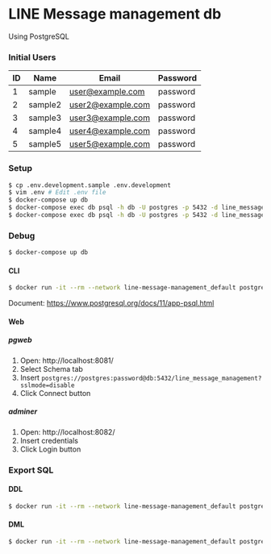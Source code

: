 # LINE Message management db

Using PostgreSQL

### Initial Users
| ID | Name | Email | Password |
| -- | ---- | ----- | -------- |
| 1 | sample | user@example.com | password |
| 2 | sample2 | user2@example.com | password |
| 3 | sample3 | user3@example.com | password |
| 4 | sample4 | user4@example.com | password |
| 5 | sample5 | user5@example.com | password |

### Setup
```bash
$ cp .env.development.sample .env.development
$ vim .env # Edit .env file
$ docker-compose up db
$ docker-compose exec db psql -h db -U postgres -p 5432 -d line_message_management -f /sql/ddl.sql
$ docker-compose exec db psql -h db -U postgres -p 5432 -d line_message_management -f /sql/dml.sql
```

### Debug
```bash
$ docker-compose up db
```

#### CLI
```bash
$ docker run -it --rm --network line-message-management_default postgres psql -h db -U postgres -p 5432 -d line_message_management
```

Document: https://www.postgresql.org/docs/11/app-psql.html

#### Web
##### pgweb
1. Open: http://localhost:8081/
2. Select Schema tab
3. Insert `postgres://postgres:password@db:5432/line_message_management?sslmode=disable`
4. Click Connect button

##### adminer
1. Open: http://localhost:8082/
3. Insert credentials
4. Click Login button

### Export SQL
#### DDL
```bash
$ docker run -it --rm --network line-message-management_default postgres pg_dump -s --dbname=postgresql://postgres:password@db:5432/line_message_management > sql/ddl.sql
```

#### DML
```bash
$ docker run -it --rm --network line-message-management_default postgres pg_dump -a --dbname=postgresql://postgres:password@db:5432/line_message_management > sql/dml.sql
```
